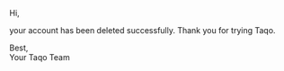 Hi,

your account has been deleted successfully.
Thank you for trying Taqo.

Best,  
Your Taqo Team
